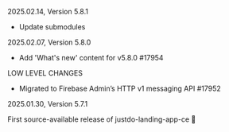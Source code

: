 2025.02.14, Version 5.8.1

* Update submodules

2025.02.07, Version 5.8.0

* Add 'What's new' content for v5.8.0 #17954

LOW LEVEL CHANGES

* Migrated to Firebase Admin’s HTTP v1 messaging API #17952

2025.01.30, Version 5.7.1

First source-available release of justdo-landing-app-ce 🎉
